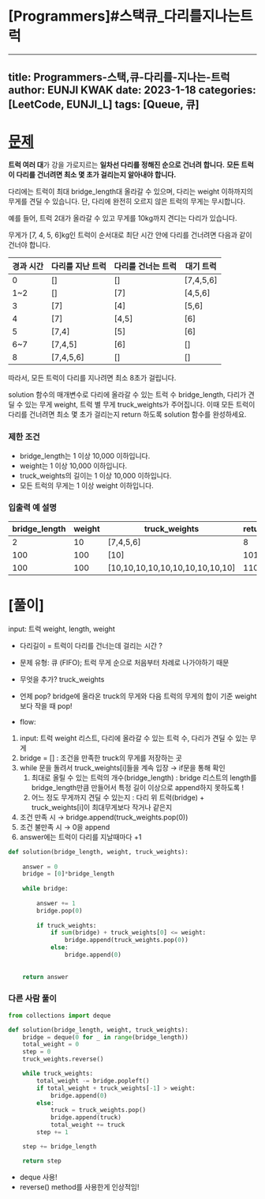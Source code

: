 # [Programmers]#스택큐_다리를지나는트럭

---
title: Programmers-스택,큐-다리를-지나는-트럭
author: EUNJI KWAK
date: 2023-1-18
categories: [LeetCode, EUNJI_L]
tags: [Queue, 큐]
---

# [문제]([https://school.programmers.co.kr/learn/courses/30/lessons/42583](https://school.programmers.co.kr/learn/courses/30/lessons/42583))

**트럭 여러 대**가 강을 가로지르는 **일차선 다리를 정해진 순으로 건너려 합니다.** **모든 트럭이 다리를 건너려면 최소 몇 초가 걸리는지 알아내야 합니다.**

다리에는 트럭이 최대 bridge_length대 올라갈 수 있으며, 다리는 weight 이하까지의 무게를 견딜 수 있습니다. 단, 다리에 완전히 오르지 않은 트럭의 무게는 무시합니다.

예를 들어, 트럭 2대가 올라갈 수 있고 무게를 10kg까지 견디는 다리가 있습니다.

무게가 [7, 4, 5, 6]kg인 트럭이 순서대로 최단 시간 안에 다리를 건너려면 다음과 같이 건너야 합니다.

| 경과 시간 | 다리를 지난 트럭 | 다리를 건너는 트럭 | 대기 트럭 |
| --- | --- | --- | --- |
| 0 | [] | [] | [7,4,5,6] |
| 1~2 | [] | [7] | [4,5,6] |
| 3 | [7] | [4] | [5,6] |
| 4 | [7] | [4,5] | [6] |
| 5 | [7,4] | [5] | [6] |
| 6~7 | [7,4,5] | [6] | [] |
| 8 | [7,4,5,6] | [] | [] |

따라서, 모든 트럭이 다리를 지나려면 최소 8초가 걸립니다.

solution 함수의 매개변수로 다리에 올라갈 수 있는 트럭 수 bridge_length, 다리가 견딜 수 있는 무게 weight, 트럭 별 무게 truck_weights가 주어집니다. 이때 모든 트럭이 다리를 건너려면 최소 몇 초가 걸리는지 return 하도록 solution 함수를 완성하세요.

### 제한 조건

- bridge_length는 1 이상 10,000 이하입니다.
- weight는 1 이상 10,000 이하입니다.
- truck_weights의 길이는 1 이상 10,000 이하입니다.
- 모든 트럭의 무게는 1 이상 weight 이하입니다.

### 입출력 예 설명

| bridge_length | weight | truck_weights | return |
| --- | --- | --- | --- |
| 2 | 10 | [7,4,5,6] | 8 |
| 100 | 100 | [10] | 101 |
| 100 | 100 | [10,10,10,10,10,10,10,10,10,10] | 110 |

# [풀이]

input: 트럭 weight, length, weight

- 다리길이 = 트럭이 다리를 건너는데 걸리는 시간 ?
- 문제 유형: 큐 (FIFO); 트럭 무게 순으로 처음부터 차례로 나가야하기 때문

- 무엇을 추가? truck_weights

- 언제 pop? bridge에 올라온 truck의 무게와 다음 트럭의 무게의 합이 기준 weight보다 작을 때 pop!

- flow:
1. input: 트럭 weight 리스트, 다리에 올라갈 수 있는 트럭 수, 다리가 견딜 수 있는 무게
2. bridge = [] : 조건을 만족한 truck의 무게를 저장하는 곳
3. while 문을 돌려서 truck_weights[i]들을 계속 입장 → if문을 통해 확인
    1. 최대로 올릴 수 있는 트럭의 개수(bridge_length) : bridge 리스트의 length를 bridge_length만큼 만들어서 특정 길이 이상으로 append하지 못하도록 !
    2. 어느 정도 무게까지 견딜 수 있는지 : 다리 위 트럭(bridge) + truck_weights[i]이 최대무게보다 작거나 같은지
4. 조건 만족 시 → bridge.append(truck_weights.pop(0)) 
5. 조건 불만족 시 → 0을 append
6. answer에는 트럭이 다리를 지날때마다 +1 

```python
def solution(bridge_length, weight, truck_weights):
    
    answer = 0
    bridge = [0]*bridge_length
    
    while bridge:
        
        answer += 1
        bridge.pop(0)
        
        if truck_weights:
            if sum(bridge) + truck_weights[0] <= weight:            
                bridge.append(truck_weights.pop(0))
            else:
                bridge.append(0)
                 
         
    return answer
```

### 다른 사람 풀이

```python
from collections import deque

def solution(bridge_length, weight, truck_weights):
    bridge = deque(0 for _ in range(bridge_length))
    total_weight = 0
    step = 0
    truck_weights.reverse()

    while truck_weights:
        total_weight -= bridge.popleft()
        if total_weight + truck_weights[-1] > weight:
            bridge.append(0)
        else:
            truck = truck_weights.pop()
            bridge.append(truck)
            total_weight += truck
        step += 1

    step += bridge_length

    return step
```

- deque 사용!
- reverse() method를 사용한게 인상적임!